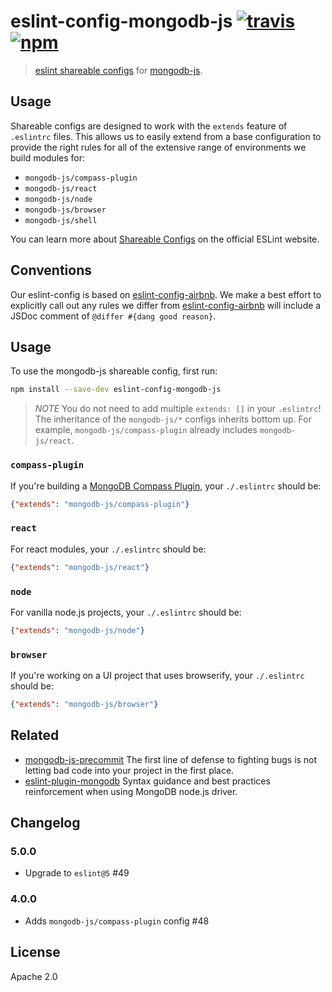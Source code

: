 # eslint-config-mongodb-js [![travis][travis_img]][travis_url] [![npm][npm_img]][npm_url]

> [eslint shareable configs][shareable-configs] for [mongodb-js][mongodb-js].

## Usage

Shareable configs are designed to work with the `extends` feature
of `.eslintrc` files. This allows us to easily extend from a base
configuration to provide the right rules for all of the extensive
range of environments we build modules for:

- `mongodb-js/compass-plugin`
- `mongodb-js/react`
- `mongodb-js/node`
- `mongodb-js/browser`
- `mongodb-js/shell`


You can learn more about [Shareable Configs][shareable-configs] on the official ESLint website.

## Conventions

Our eslint-config is based on [eslint-config-airbnb][eslint-config-airbnb].
We make a best effort to explicitly call out any rules we differ from
[eslint-config-airbnb][eslint-config-airbnb] will include a JSDoc
comment of `@differ #{dang good reason}`.

## Usage

To use the mongodb-js shareable config, first run:

```bash
npm install --save-dev eslint-config-mongodb-js
```

> *NOTE* You do not need to add multiple `extends: []` in your `.eslintrc`! The inheritance of the `mongodb-js/*` configs inherits bottom up. For example, `mongodb-js/compass-plugin` already includes `mongodb-js/react`.

### `compass-plugin`

If you're building a [MongoDB Compass Plugin](https://docs.mongodb.com/compass/master/plugins/creating-compass-plugins/), your `./.eslintrc` should be:

```json
{"extends": "mongodb-js/compass-plugin"}
```

### `react`

For react modules, your `./.eslintrc` should be:

```json
{"extends": "mongodb-js/react"}
```

### `node`

For vanilla node.js projects, your `./.eslintrc` should be:

```json
{"extends": "mongodb-js/node"}
```

### `browser`

If you're working on a UI project that uses browserify, your `./.eslintrc` should be:

```json
{"extends": "mongodb-js/browser"}
```

## Related

- [mongodb-js-precommit][mongodb-js-precommit] The first line of defense to fighting
  bugs is not letting bad code into your project in the first place.
- [eslint-plugin-mongodb][eslint-plugin-mongodb] Syntax guidance and best practices
  reinforcement when using MongoDB node.js driver.

## Changelog

### 5.0.0

- Upgrade to `eslint@5` #49

### 4.0.0

- Adds `mongodb-js/compass-plugin` config #48

## License

Apache 2.0

[shareable-configs]: http://eslint.org/docs/developer-guide/shareable-configs
[travis_img]: https://img.shields.io/travis/mongodb-js/eslint-config.svg
[travis_url]: https://travis-ci.org/mongodb-js/eslint-config
[npm_img]: https://img.shields.io/npm/v/eslint-config-mongodb-js.svg
[npm_url]: https://npmjs.org/package/eslint-config-mongodb-js
[mongodb-js]: http://mongodb-js.github.io/
[eslint-config-airbnb]: https://github.com/airbnb/javascript/tree/master/packages/eslint-config-airbnb
[eslint-plugin-mongodb]: https://github.com/nfroidure/eslint-plugin-mongodb
[mongodb-js-precommit]: https://github.com/mongodb-js/precommit
